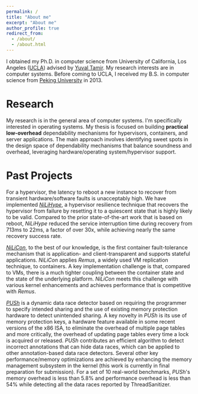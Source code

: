 ```yaml
---
permalink: /
title: "About me"
excerpt: "About me"
author_profile: true
redirect_from: 
  - /about/
  - /about.html
---
```

I obtained my Ph.D. in computer science from University of California, Los Angeles ([UCLA](https://www.ucla.edu/)) advised by [Yuval Tamir](http://web.cs.ucla.edu/~tamir/). My research interests are in computer systems. Before coming to UCLA, I received my B.S. in computer science from [Peking University](https://www.pku.edu.cn/) in 2013.

Research
======
My research is in the general area of computer systems. I'm specifically interested in operating systems. My thesis is focused on building **practical low-overhead** dependability mechanisms for hypervisors, containers, and server applications. The main approach involves identifying sweet spots in the design space of dependability mechanisms that balance soundness and overhead, leveraging hardware/operating system/hypervisor support. 


Past Projects 
======
For a hypervisor, the latency to reboot a new instance to recover from transient hardware/software faults is unacceptably high. We have implemented [*NiLiHype*](/files/dsn18.pdf), a hypervisor resilience technique that recovers the hypervisor from failure by resetting it to a quiescent state that is highly likely to be valid. Compared to the prior state-of-the-art work that is based on reboot, *NiLiHype* reduced the service interruption time during recovery from 713ms to 22ms, a factor of over 30x, while achieving nearly the same recovery success rate.

[*NiLiCon*](/files/ipdps20.pdf), to the best of our knowledge, is the first container fault-tolerance mechanism that is application- and client-transparent and supports stateful applications. *NiLiCon* applies *Remus*, a widely used VM replication technique, to containers. A key implementation challenge is that, compared to VMs, there is a much tighter coupling between the container state and the state of the underlying platform. *NiLiCon* meets this challenge with various kernel enhancements and achieves  performance that is competitive with *Remus*.

[*PUSh*](/files/micro19.pdf) is a dynamic data race detector based on requiring the programmer to specify intended sharing and the use of existing memory protection hardware to detect unintended sharing. A key novelty in *PUSh* is its use of memory protection keys, a hardware feature available in some recent versions of the x86 ISA, to eliminate the overhead of multiple page tables and more critically, the overhead of updating page tables every time a lock is acquired or released. *PUSh* contributes an efficient algorithm to detect incorrect annotations that can hide data races, which can be applied to other annotation-based data race detectors. Several other key performance/memory optimizations are achieved by enhancing the memory management subsystem in the kernel (this work is currently in final preparation for submission). For a set of 10 real-world benchmarks, *PUSh*'s memory overhead is less than 5.8% and performance overhead is less than 54% while detecting all the data races reported by ThreadSanitizer. 






